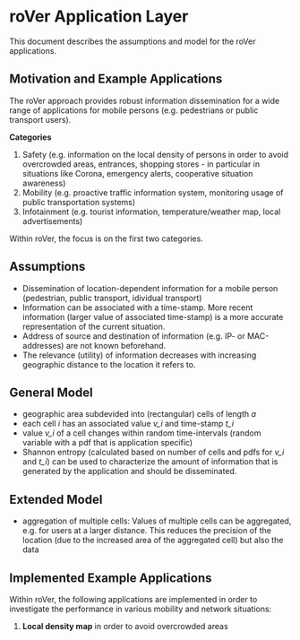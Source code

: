 # roVer Application Layer
This document describes the assumptions and model for the roVer applications.

## Motivation and Example Applications
The roVer approach provides robust information dissemination for a wide range of applications for mobile persons (e.g. pedestrians or public transport users).

**Categories**
1. Safety (e.g. information on the local density of persons in order to avoid overcrowded areas, entrances, shopping stores - in particular in situations like Corona, emergency alerts, cooperative situation awareness)
2. Mobility (e.g. proactive traffic information system, monitoring usage of public transportation systems)
3. Infotainment (e.g. tourist information, temperature/weather map, local advertisements)

Within roVer, the focus is on the first two categories.


## Assumptions
* Dissemination of location-dependent information for a mobile person (pedestrian, public transport, idividual transport)
* Information can be associated with a time-stamp. More recent information (larger value of associated
  time-stamp) is a more accurate representation of the current situation.
* Address of source and destination of information (e.g. IP- or MAC-addresses) are not known beforehand.
* The relevance (utility) of information decreases with increasing geographic distance to the location it refers to.

## General Model

* geographic area subdevided into (rectangular) cells of length *a*
* each cell *i* has an associated value *v_i* and time-stamp *t_i*
* value *v_i* of a cell changes within random time-intervals (random variable with a pdf that is
  application specific)
* Shannon entropy (calculated based on number of cells and pdfs for *v_i* and *t_i*) can be used to characterize the amount of information that is generated by the application and should be disseminated.


## Extended Model
* aggregation of multiple cells: Values of multiple cells can be aggregated, e.g. for users at a larger distance. This reduces the precision of the location (due to the increased area of the aggregated cell) but also the data 

## Implemented Example Applications

Within roVer, the following applications are implemented in order to investigate the performance in various mobility and network situations:
1. **Local density map** in order to avoid overcrowded areas
